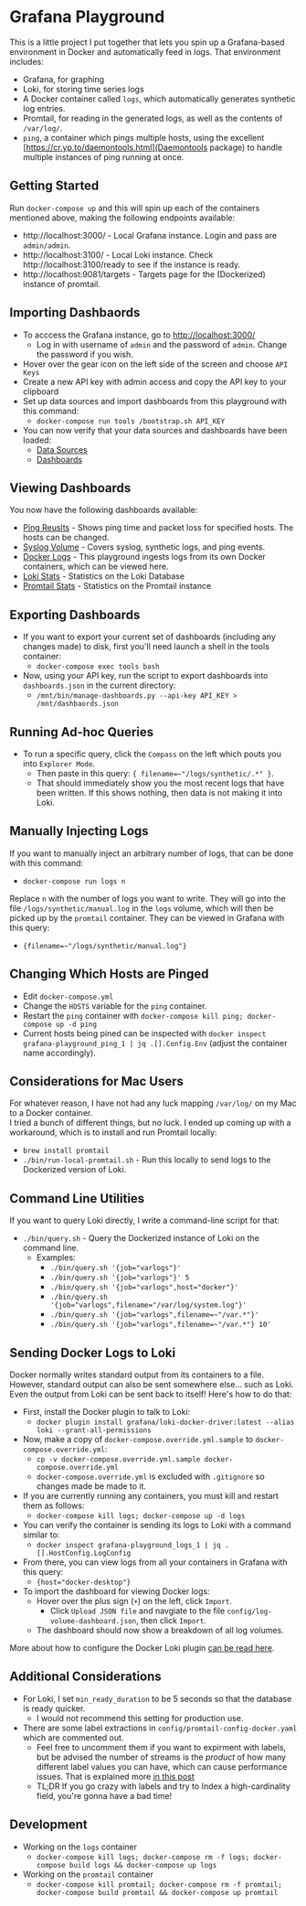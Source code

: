 
# Grafana Playground

This is a little project I put together that lets you spin up a Grafana-based environment in Docker and automatically feed in logs.  That environment includes:

- Grafana, for graphing
- Loki, for storing time series logs
- A Docker container called `logs`, which automatically generates synthetic log entries.
- Promtail, for reading in the generated logs, as well as the contents of `/var/log/`.
- `ping`, a container which pings multiple hosts, using the excellent [https://cr.yp.to/daemontools.html](Daemontools package) to handle multiple instances of ping running at once.


## Getting Started

Run `docker-compose up` and this will spin up each of the containers mentioned above, making the following endpoints available:

- http://localhost:3000/ - Local Grafana instance. Login and pass are `admin/admin`.
- http://localhost:3100/ - Local Loki instance.  Check http://localhost:3100/ready to see if the instance is ready.
- http://localhost:9081/targets - Targets page for the (Dockerized) instance of promtail.


## Importing Dashbaords

- To acccess the Grafana instance, go to [http://localhost:3000/](http://localhost:3000/)
  - Log in with username of `admin` and the password of `admin`.  Change the password if you wish.
- Hover over the gear icon on the left side of the screen and choose `API Keys`
- Create a new API key with admin access and copy the API key to your clipboard
- Set up data sources and import dashboards from this playground with this command:
  - `docker-compose run tools /bootstrap.sh API_KEY`
- You can now verify that your data sources and dashboards have been loaded:
  - [Data Sources](http://localhost:3000/datasources)
  - [Dashboards](http://localhost:3000/dashboards)


## Viewing Dashboards

You now have the following dashboards available:

- [Ping Reuslts](http://localhost:3000/d/WiThvuS7z/ping-results) - Shows ping time and packet loss for specified hosts.  The hosts can be changed.
- [Syslog Volume](http://localhost:3000/d/fponVrV7z/syslog-volume) - Covers syslog, synthetic logs, and ping events.
- [Docker Logs](http://localhost:3000/d/RQVYi6V7k/docker-logs) - This playground ingests logs from its own Docker containers, which can be viewed here.
- [Loki Stats](http://localhost:3000/d/ZDiuJmN7k/loki-stats) - Statistics on the Loki Database
- [Promtail Stats](http://localhost:3000/d/Xp2dJmH7k/promtail-stats) - Statistics on the Promtail instance   


## Exporting Dashboards

- If you want to export your current set of dashboards (including any changes made) to disk, first you'll need launch a shell in the tools container:
  - `docker-compose exec tools bash`
- Now, using your API key, run the script to export dashboards into `dashboards.json` in the current directory:
  - `/mnt/bin/manage-dashboards.py --api-key API_KEY > /mnt/dashbaords.json`


## Running Ad-hoc Queries

- To run a specific query, click the `Compass` on the left which pouts you into `Explorer Mode`.
  - Then paste in this query: `{ filename=~"/logs/synthetic/.*" }`.
  - That should immediately show you the most recent logs that have been written. If this shows nothing, then data is not making it into Loki.


## Manually Injecting Logs

If you want to manually inject an arbitrary number of logs, that can be done with this command:

- `docker-compose run logs n`

Replace `n` with the number of logs you want to write.  They will go into the file `/logs/synthetic/manual.log`
in the `logs` volume, which will then be picked up by the `promtail` container.  They can be viewed
in Grafana with this query:

- `{filename=~"/logs/synthetic/manual.log"}`


## Changing Which Hosts are Pinged

- Edit `docker-compose.yml`
- Change the `HOSTS` variable for the `ping` container.
- Restart the `ping` container with `docker-compose kill ping; docker-compose up -d ping`
- Current hosts being pined can be inspected with `docker inspect grafana-playground_ping_1 | jq .[].Config.Env` (adjust the container name accordingly).


## Considerations for Mac Users

For whatever reason, I have not had any luck mapping `/var/log/` on my Mac to a Docker container.  
I tried a bunch of different things, but no luck.  I ended up coming up with a workaround, which
is to install and run Promtail locally:

- `brew install promtail`
- `./bin/run-local-promtail.sh` - Run this locally to send logs to the Dockerized version of Loki.


## Command Line Utilities

If you want to query Loki directly, I write a command-line script for that:

- `./bin/query.sh` - Query the Dockerized instance of Loki on the command line.
  - Examples:
    - `./bin/query.sh '{job="varlogs"}'`
    - `./bin/query.sh '{job="varlogs"}' 5`
    - `./bin/query.sh '{job="varlogs",host="docker"}'`
    - `./bin/query.sh '{job="varlogs",filename="/var/log/system.log"}'`
    - `./bin/query.sh '{job="varlogs",filename=~"/var.*"}'`
    - `./bin/query.sh '{job="varlogs",filename=~"/var.*"} 10'`


## Sending Docker Logs to Loki

Docker normally writes standard output from its containers to a file.  However, standard output
can also be sent somewhere else... such as Loki.  Even the output from Loki can be sent back to itself!
Here's how to do that:

- First, install the Docker plugin to talk to Loki:
  - `docker plugin install grafana/loki-docker-driver:latest --alias loki --grant-all-permissions`
- Now, make a copy of `docker-compose.override.yml.sample` to `docker-compose.override.yml`:
  - `cp -v docker-compose.override.yml.sample docker-compose.override.yml`
  - `docker-compose.override.yml` is excluded with `.gitignore` so changes made be made to it.
- If you are currently running any containers, you must kill and restart them as follows:
  - `docker-compose kill logs; docker-compose up -d logs`
- You can verify the container is sending its logs to Loki with a command similar to:
  - `docker inspect grafana-playground_logs_1 | jq .[].HostConfig.LogConfig`
- From there, you can view logs from all your containers in Grafana with this query:
  - `{host="docker-desktop"}`
- To import the dashboard for viewing Docker logs:
  - Hover over the plus sign (`+`) on the left, click `Import`.
    - Click `Upload JSON file` and navgiate to the file `config/log-volume-dashboard.json`, then click `Import`.
  - The dashboard should now show a breakdown of all log volumes.

More about how to configure the Docker Loki plugin [can be read here](https://grafana.com/docs/loki/latest/clients/docker-driver/configuration/).


## Additional Considerations

- For Loki, I set `min_ready_duration` to be 5 seconds so that the database is ready quicker.
  - I would not recommend this setting for production use.
- There are some label extractions in `config/promtail-config-docker.yaml` which are commented out.
  - Feel free to uncomment them if you want to expirment with labels, but be advised the number of streams is the *product* of how many different label values you can have, which can cause performance issues.  That is explained more [in this post](https://grafana.com/blog/2020/08/27/the-concise-guide-to-labels-in-loki/)
  - TL;DR If you go crazy with labels and try to Index a high-cardinality field, you're gonna have a bad time!


## Development

- Working on the `logs` container
  - `docker-compose kill logs; docker-compose rm -f logs; docker-compose build logs && docker-compose up logs`
- Working on the `promtail` container
  - `docker-compose kill promtail; docker-compose rm -f promtail; docker-compose build promtail && docker-compose up promtail`



